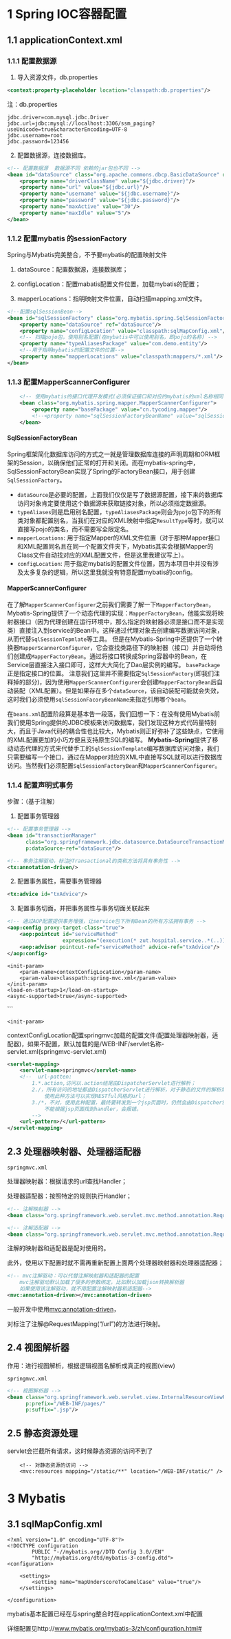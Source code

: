 # 1    Spring  IOC容器配置

## 1.1   applicationContext.xml

### 1.1.1   配置数据源

1. 导入资源文件，db.properties

```xml
<context:property-placeholder location="classpath:db.properties"/>
```

注：db.properties

```properties
jdbc.driver=com.mysql.jdbc.Driver
jdbc.url=jdbc:mysql://localhost:3306/ssm_paging?useUnicode=true&characterEncoding=UTF-8
jdbc.username=root
jdbc.password=123456
```

2. 配置数据源，连接数据库。

```xml
<!-- 配置数据源  数据源不同 依赖的jar包也不同 -->
<bean id="dataSource" class="org.apache.commons.dbcp.BasicDataSource" destroy-method="close">
    <property name="driverClassName" value="${jdbc.driver}"/>
    <property name="url" value="${jdbc.url}"/>
    <property name="username" value="${jdbc.username}"/>
    <property name="password" value="${jdbc.password}"/>
    <property name="maxActive" value="30"/>
    <property name="maxIdle" value="5"/>
</bean>
```

### 1.1.2   配置mybatis 的sessionFactory

Spring与Mybatis完美整合，不予要mybatis的配置映射文件

1. dataSource：配置数据源，连接数据库；

2. configLocation：配置mabatis配置文件位置，加载mybatis的配置；

3. mapperLocations：指明映射文件位置，自动扫描mapping.xml文件。

```xml
<!--配置sqlSessionBean-->
<bean id="sqlSessionFactory" class="org.mybatis.spring.SqlSessionFactoryBean">
    <property name="dataSource" ref="dataSource"/>
    <property name="configLocation" value="classpath:sqlMapConfig.xml"/>
    <!-- 扫描pojo包，使用别名配置(在mybatis中可以使用别名，即pojo的名称) -->
    <property name="typeAliasesPackage" value="com.demo.entity"/>
    <!--用于指明mybatis的配置文件的位置-->
    <property name="mapperLocations" value="classpath:mappers/*.xml"/>
</bean>
```

### 1.1.3   配置MapperScannerConfigurer

```xml
	<!-- 使用mybatis的接口代理开发模式(必须保证接口和对应的mybatis的xml名称相同，且在一个文件夹内) -->
    <bean class="org.mybatis.spring.mapper.MapperScannerConfigurer">
        <property name="basePackage" value="cn.tycoding.mapper"/>
        <!--<property name="sqlSessionFactoryBeanName" value="sqlSessionFactory"/>-->
    </bean>
```

#### SqlSessionFactoryBean

Spring框架简化数据库访问的方式之一就是管理数据库连接的声明周期和ORM框架的Session，以确保他们正常的打开和关闭。而在mybatis-spring中，SqlSessionFactoryBean实现了Spring的FactoryBean接口，用于创建`SqlSessionFactory`。

- `dataSource`是必要的配置，上面我们仅仅是写了数据源配置，接下来的数据库访问对象肯定要使用这个数据源来获取链接对象，所以必须指定数据源。
- `typeAliases`则是启用别名配置，`typeAliasesPackage`则会为`pojo`包下的所有类对象都配置别名，当我们在对应的XML映射中指定`ResultType`等时，就可以直接写pojo的类名，而不需要写全限定名。
- `mapperLocations`: 用于指定Mapper的XML文件位置（对于那种Mapper接口和XML配置同名且在同一个配置文件夹下，Mybatis其实会根据Mapper的Class文件自动找对应的XML配置文件，但是这里我建议写上）。
- `configLocation`: 用于指定mybatis的配置文件位置，因为本项目中并没有涉及太多复杂的逻辑，所以这里我就没有特意配置mybatis的config。

#### MapperScannerConfigurer

在了解`MapperScannerConfigurer`之前我们需要了解一下`MapperFactoryBean`，Mybatis-Spring提供了一个动态代理的实现：`MapperFactoryBean`，他能实现将映射器接口（因为代理创建在运行环境中，那么指定的映射器必须是接口而不是实现类）直接注入到service的Bean中。这样通过代理对象去创建编写数据访问对象，从而代替`SqlSessionTepmlate`等工具。
但是在Mybatis-Spring中还提供了一个转换器`MapperScannerConfigurer`，它会查找类路径下的映射器（接口）并自动将他们创建成`MapperFactoryBean`。通过将接口转换成Spring容器中的Bean，在Service层直接注入接口即可，这样大大简化了Dao层实例的编写。
`basePackage`正是指定接口的位置。
注意我们这里并不需要指定`SqlSessionFactory`(即我们注释掉的部分)，因为使用`MapperScannerConfigurer`会创建`MapperFactoryBean`后自动装配（XML配置）。但是如果存在多个`dataSource`，该自动装配可能就会失效，这时我们必须使用`sqlSessionFacoryBeanName`来指定引用哪个`bean`。

在`beans.xml`配置阶段算是基本告一段落，我们回想一下：在没有使用Mybatis前我们使用Spring提供的JDBC模板来访问数据库，我们发现这种方式代码量特别大，而且于Java代码的耦合性也比较大，Mybatis则正好弥补了这些缺点，它使用的XML配置更加的小巧方便且支持原生SQL的编写。
**Mybatis-Spring**提供了移动动态代理的方式来代替手工的`SqlSessionTemplate`编写数据库访问对象，我们只需要编写一个接口，通过在Mapper对应的XML中直接写SQL就可以进行数据库访问。当然我们必须配置`SqlSessionFactoryBean`和`MapperScannerConfigurer`。

### 1.1.4   配置声明式事务

步骤：（基于注解）

1. 配置事务管理器

```xml
<!-- 配置事务管理器 -->
<bean id="transactionManager"
      class="org.springframework.jdbc.datasource.DataSourceTransactionManager"
      p:dataSource-ref="dataSource"/>
```

```xml
<!-- 事务注解驱动，标注@Transactional的类和方法将具有事务性 -->
<tx:annotation-driven/>
```

2. 配置事务属性，需要事务管理器

```xml
<tx:advice id="txAdvice"/>
```

3. 配置事务切面，并把事务属性与事务切面关联起来

```xml
<!-- 通过AOP配置提供事务增强，让service包下所有Bean的所有方法拥有事务 -->
<aop:config proxy-target-class="true">
    <aop:pointcut id="serviceMethod"
                  expression="(execution(* zut.hospital.service..*(..))) and (@annotation(org.springframework.transaction.annotation.Transactional))"/>
    <aop:advisor pointcut-ref="serviceMethod" advice-ref="txAdvice"/>
</aop:config>
```

<!-- 配置声明式事务步骤：(基于配置文件)

​          1.配置事务管理器

​          2.配置事务属性

​          3.配置事务切面，并把事务属性与事务切面关联起来 

```xml
<bean id="transactionManager"  class="org.springframework.jdbc.datasource.DataSourceTransactionManager" 			p:dataSource-ref="dataSource"/>

<tx:advice id="txAdvice" transaction-manager=”transactionManager”/>
	<tx:attributes>
	 <tx:methods name="" propagation=""
             ...
   </tx:attributes>
</tx:advice

<aop:config>
 <aop:advisor advice-ref="txAdvice" pointcut="execution(* zut.hospital.service.*.*(..))"id="txPointCut"/>
<aop:advisor advice-ref="txAdvice" pointcut-ref="txPointCut"/>
</aop:config>
```

使用注解开发时，spring配置文件中还需要加入自动扫描包的配置，用于自动装配bean，以及自动依赖注入，@Autowired标注的参数自动装配

```xml
<context:component-scan base-package="zut.hospital.dao"/>                          
```

# 2    Springmvc 配置相关

## 2.1   Springmvc

![1543729079239](https://zsy0216.coding.me/image/java/ssm/mvc.png)

1. 前端控制器：接收请求，响应结果，相当于转发器。

2. 处理器映射器HandlerMapping（不需要程序员编写）

    作用：根据请求的url查找Handler

3. 处理器适配器HandlerAdapter

    作用：按照特定规则（HandlerAdapter要求的规则）去执行Handler

4. 处理器Handler（需要程序员开发）

   注意：编写Handler要按照HandlerAdapter的要求去做，这样适配器才可以去正确执行Handler 

5. 视图解析器View resolver（不需要程序员开发）

    作用：进行视图解析，根据逻辑视图名解析成真正的视图（view）

6. 视图View（需要程序员开发 页面）

    View是一个接口，实现类支持不同的View类型（jsp，freemarker，pdf...）

## 2.2   前端控制器

作用：接收用户请求，响应结果，相当于转发器

在**==web.xml==**中配置，是一个servlet。

```xml
<servlet>
    <servlet-name>springmvc</servlet-name>
    <servlet-class>org.springframework.web.servlet.DispatcherServlet</servlet-class>
    <!-- contextConfigLocation配置springmvc加载的配置文件(配置处理器映射器，适配器)
        如果不配置，默认加载的是/WEB-INF/servlet名称-servlet.xml(springmvc-servlet.xml)-->
    <init-param>
        <param-name>contextConfigLocation</param-name>
        <param-value>classpath:spring-mvc.xml</param-value>
    </init-param>    
    <load-on-startup>1</load-on-startup>
    <async-supported>true</async-supported>
</servlet>
```

`<init-param>`

contextConfigLocation配置springmvc加载的配置文件(配置处理器映射器，适配器)，如果不配置，默认加载的是/WEB-INF/servlet名称-servlet.xml(springmvc-servlet.xml)

```xml
<servlet-mapping>
    <servlet-name>springmvc</servlet-name>
    <!--  url-patten:
        1.*.action,访问以.action结尾由DispatcherServlet进行解析；
        2./，所有访问的地址都由DispatcherServlet进行解析，对于静态的文件的解析需要配置不让DispatcherServlet解析
            使用此种方法可以实现RESTful风格的url；
        3./*，不对，使用此种配置，最终要转发到一个jsp页面时，仍然会由DispatcherServlet解析jsp页面
            不能根据jsp页面找到handler，会报错。
        -->
    <url-pattern>/</url-pattern>
</servlet-mapping>
```

## 2.3   处理器映射器、处理器适配器

`springmvc.xml`

处理器映射器：根据请求的url查找Handler；

处理器适配器：按照特定的规则执行Handler；

```xml
<!-- 注解映射器 -->
<bean class="org.springframework.web.servlet.mvc.method.annotation.RequestMappingHandlerMapping"/>

<!-- 注解适配器 -->
<bean class="org.springframework.web.servlet.mvc.method.annotation.RequestMappingHandlerAdapter"/>
```

注解的映射器和适配器是配对使用的。

此外，使用以下配置时就不需再重新配置上面两个处理器映射器和处理器适配器；

```xml
<!-- mvc注解驱动：可以代替注解映射器和适配器的配置
    mvc注解驱动默认加载了很多的参数绑定，比如默认加载json转换解析器
    如果使用该注解驱动，就不用配置注解映射器和适配器-->
<mvc:annotation-driven></mvc:annotation-driven>
```

一般开发中使用<mvc:annotation-driven>，

对标注了注解@RequestMapping(“/url”)的方法进行映射。

## 2.4   视图解析器

作用：进行视图解析，根据逻辑视图名解析成真正的视图(view)

`springmvc.xml`

```xml
<!-- 视图解析器 -->
<bean class="org.springframework.web.servlet.view.InternalResourceViewResolver"
      p:prefix="/WEB-INF/pages/"
      p:suffix=".jsp"/>
```

##  2.5  静态资源处理

servlet会拦截所有请求，这时候静态资源的访问不到了

```
	<!-- 对静态资源的访问 -->
    <mvc:resources mapping="/static/**" location="/WEB-INF/static/" />
```



# 3    Mybatis

## 3.1   sqlMapConfig.xml

```
<?xml version="1.0" encoding="UTF-8"?>
<!DOCTYPE configuration
        PUBLIC "-//mybatis.org//DTD Config 3.0//EN"
		"http://mybatis.org/dtd/mybatis-3-config.dtd">
<configuration>

    <settings>
        <setting name="mapUnderscoreToCamelCase" value="true"/>
    </settings>

</configuration>
```

mybatis基本配置已经在与spring整合时在applicationContext.xml中配置

详细配置见http://www.mybatis.org/mybatis-3/zh/configuration.html#
